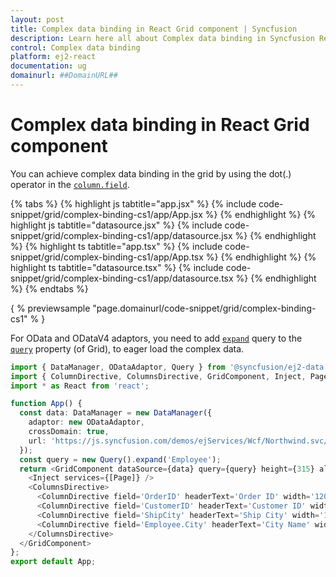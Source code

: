 ```yaml
---
layout: post
title: Complex data binding in React Grid component | Syncfusion
description: Learn here all about Complex data binding in Syncfusion React Grid component of Syncfusion Essential JS 2 and more.
control: Complex data binding 
platform: ej2-react
documentation: ug
domainurl: ##DomainURL##
---
```


# Complex data binding in React Grid component

You can achieve complex data binding in the grid by using the dot(.) operator in the [`column.field`](https://ej2.syncfusion.com/angular/documentation/api/grid/column/#field).

{% tabs %}
{% highlight js tabtitle="app.jsx" %}
{% include code-snippet/grid/complex-binding-cs1/app/App.jsx %}
{% endhighlight %}
{% highlight js tabtitle="datasource.jsx" %}
{% include code-snippet/grid/complex-binding-cs1/app/datasource.jsx %}
{% endhighlight %}
{% highlight ts tabtitle="app.tsx" %}
{% include code-snippet/grid/complex-binding-cs1/app/App.tsx %}
{% endhighlight %}
{% highlight ts tabtitle="datasource.tsx" %}
{% include code-snippet/grid/complex-binding-cs1/app/datasource.tsx %}
{% endhighlight %}
{% endtabs %}

{ % previewsample "page.domainurl/code-snippet/grid/complex-binding-cs1" % }

For OData and ODataV4 adaptors, you need to add [`expand`](https://ej2.syncfusion.com/documentation/api/data/query/#expand) query to the [`query`](https://ej2.syncfusion.com/angular/documentation/api/grid/#query) property (of Grid), to eager load the complex data.

```ts
import { DataManager, ODataAdaptor, Query } from '@syncfusion/ej2-data';
import { ColumnDirective, ColumnsDirective, GridComponent, Inject, Page } from '@syncfusion/ej2-react-grids';
import * as React from 'react';

function App() {
  const data: DataManager = new DataManager({
    adaptor: new ODataAdaptor,
    crossDomain: true,
    url: 'https://js.syncfusion.com/demos/ejServices/Wcf/Northwind.svc/Orders'
  });
  const query = new Query().expand('Employee');
  return <GridComponent dataSource={data} query={query} height={315} allowPaging={true}>
    <Inject services={[Page]} />
    <ColumnsDirective>
      <ColumnDirective field='OrderID' headerText='Order ID' width='120' textAlign="Right" />
      <ColumnDirective field='CustomerID' headerText='Customer ID' width='150' />
      <ColumnDirective field='ShipCity' headerText='Ship City' width='150' />
      <ColumnDirective field='Employee.City' headerText='City Name' width='150' />
    </ColumnsDirective>
  </GridComponent>
};
export default App;
```